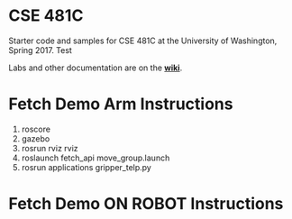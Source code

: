 # CSE 481C
Starter code and samples for CSE 481C at the University of Washington, Spring 2017.
Test

Labs and other documentation are on the **[wiki](https://github.com/cse481sp17/cse481c/wiki)**.


# Fetch Demo Arm Instructions
1. roscore
2. gazebo
3. rosrun rviz rviz
4. roslaunch fetch_api move_group.launch
5. rosrun applications gripper_telp.py

# Fetch Demo ON ROBOT Instructions

